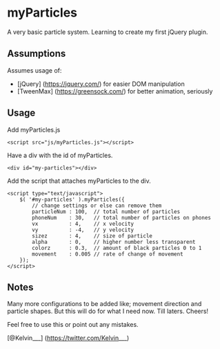 # myParticles

A very basic particle system.
Learning to create my first jQuery plugin.

## Assumptions

Assumes usage of:
* [jQuery] (https://jquery.com/) for easier DOM manipulation
* [TweenMax] (https://greensock.com/) for better animation, seriously

## Usage

Add myParticles.js

```
<script src="js/myParticles.js"></script>
```

Have a div with the id of myParticles.

```
<div id="my-particles"></div>
```

Add the script that attaches myParticles to the div.

```
<script type="text/javascript">
	$( '#my-particles' ).myParticles({
		// change settings or else can remove them
		particleNum : 100,  // total number of particles
		phoneNum    : 30,   // total number of particles on phones
		vx          : 4,    // x velocity
		vy          : -4,   // y velocity
		sizez       : 4,    // size of particle
		alpha       : 0,    // higher number less transparent
		colorz      : 0.3,  // amount of black particles 0 to 1
		movement    : 0.005 // rate of change of movement
	});
</script>
```

## Notes

Many more configurations to be added like; movement direction and particle shapes.
But this will do for what I need now.
Till laters.
Cheers!

Feel free to use this or point out any mistakes.

[@Kelvin___] (https://twitter.com/Kelvin___)
